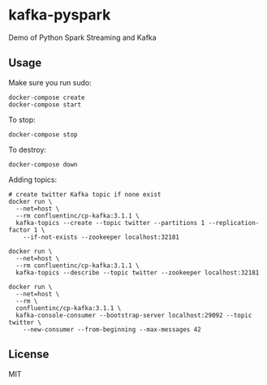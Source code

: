 # kafka-pyspark

Demo of Python Spark Streaming and Kafka

## Usage

Make sure you run sudo:
```
docker-compose create
docker-compose start
```

To stop:
```
docker-compose stop
```

To destroy:
```
docker-compose down
```

Adding topics:

```
# create twitter Kafka topic if none exist
docker run \
  --net=host \
  --rm confluentinc/cp-kafka:3.1.1 \
  kafka-topics --create --topic twitter --partitions 1 --replication-factor 1 \
    --if-not-exists --zookeeper localhost:32181

docker run \
  --net=host \
  --rm confluentinc/cp-kafka:3.1.1 \
  kafka-topics --describe --topic twitter --zookeeper localhost:32181

docker run \
  --net=host \
  --rm \
  confluentinc/cp-kafka:3.1.1 \
  kafka-console-consumer --bootstrap-server localhost:29092 --topic twitter \
    --new-consumer --from-beginning --max-messages 42
```

## License

MIT
